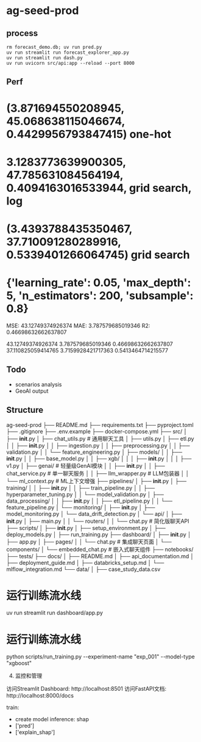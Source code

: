 # ag-seed-prod

## process

```
rm forecast_demo.db; uv run pred.py
uv run streamlit run forecast_explorer_app.py
uv run streamlit run dash.py
uv run uvicorn src/api:app --reload --port 8000 
```


## Perf
# (3.871694550208945, 45.068638115046674, 0.4429956793847415) one-hot
# 3.1283773639900305, 47.785631084564194, 0.4094163016533944, grid search, log
# (3.4393788435350467, 37.710091280289916, 0.5339401266064745) grid search
# {'learning_rate': 0.05, 'max_depth': 5, 'n_estimators': 200, 'subsample': 0.8}

MSE: 43.12749374926374
MAE: 3.787579685019346
R2: 0.46698632662637807

43.12749374926374 3.787579685019346 0.46698632662637807
37.110825059414765 3.7159928421717363 0.5413464714215577


## Todo
- scenarios analysis
- GeoAI output



## Structure
ag-seed-prod
├── README.md
├── requirements.txt
├── pyproject.toml
├── .gitignore
├── .env.example
├── docker-compose.yml
├── src/
│   ├── __init__.py
│   ├── chat_utils.py  # 通用聊天工具
│   ├── utils.py
│   ├── etl.py
│   │   ├── __init__.py
│   │   ├── ingestion.py
│   │   ├── preprocessing.py
│   │   ├── validation.py
│   │   └── feature_engineering.py
│   ├── models/
│   │   ├── __init__.py
│   │   ├── base_model.py
│   │   ├── xgb/
│   │   │   ├── __init__.py
│   │   │   ├── v1.py
│   ├── genai/                    # 轻量级GenAI模块
│   │   ├── __init__.py
│   │   ├── chat_service.py       # 单一聊天服务
│   │   ├── llm_wrapper.py        # LLM包装器
│   │   └── ml_context.py         # ML上下文增强
├── pipelines/
│   ├── __init__.py
│   ├── training/
│   │   ├── __init__.py
│   │   ├── train_pipeline.py
│   │   ├── hyperparameter_tuning.py
│   │   └── model_validation.py
│   ├── data_processing/
│   │   ├── __init__.py
│   │   ├── etl_pipeline.py
│   │   └── feature_pipeline.py
│   └── monitoring/
│       ├── __init__.py
│       ├── model_monitoring.py
│       └── data_drift_detection.py
│   └── api/
│       ├── __init__.py
│       ├── main.py
│   │   └── routers/
│   │       └── chat.py           # 简化版聊天API
├── scripts/
│   ├── __init__.py
│   ├── setup_environment.py
│   ├── deploy_models.py
│   ├── run_training.py
├── dashboard/
│   ├── __init__.py
│   ├── app.py
│   ├── pages/
│   │   └── chat.py              # 集成聊天页面
│   └── components/
│       └── embedded_chat.py     # 嵌入式聊天组件
├── notebooks/
├── tests/
├── docs/
│   ├── README.md
│   ├── api_documentation.md
│   ├── deployment_guide.md
│   ├── databricks_setup.md
│   └── mlflow_integration.md
└── data/
│   ├── case_study_data.csv

# 运行训练流水线
uv run streamlit run dashboard/app.py

# 运行训练流水线
python scripts/run_training.py --experiment-name "exp_001" --model-type "xgboost"

4. 监控和管理

访问Streamlit Dashboard: http://localhost:8501
访问FastAPI文档: http://localhost:8000/docs



train:
- create model
inference: shap
- ['pred']
- ['explain_shap']